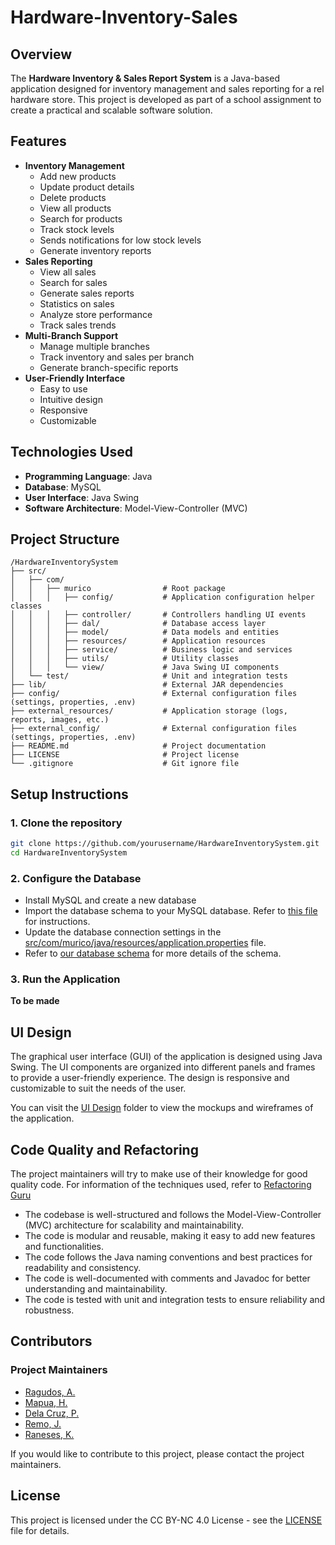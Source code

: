 # Hardware-Inventory-Sales

## Overview

The **Hardware Inventory & Sales Report System** is a Java-based
application designed for inventory management and sales reporting
for a rel hardware store. This project is developed as
part of a school assignment to create a practical and scalable
software solution.

## Features

- **Inventory Management**
  - Add new products
  - Update product details
  - Delete products
  - View all products
  - Search for products
  - Track stock levels
  - Sends notifications for low stock levels
  - Generate inventory reports
- **Sales Reporting**
  - View all sales
  - Search for sales
  - Generate sales reports
  - Statistics on sales
  - Analyze store performance
  - Track sales trends
- **Multi-Branch Support**
  - Manage multiple branches
  - Track inventory and sales per branch
  - Generate branch-specific reports
- **User-Friendly Interface**
  - Easy to use
  - Intuitive design
  - Responsive
  - Customizable

## Technologies Used
- **Programming Language**: Java
- **Database**: MySQL
- **User Interface**: Java Swing
- **Software Architecture**: Model-View-Controller (MVC)

## Project Structure

```
/HardwareInventorySystem
├── src/
│   ├── com/
│   │   ├── murico                # Root package
│   │   │   ├── config/           # Application configuration helper classes
│   │   │   ├── controller/       # Controllers handling UI events
│   │   │   ├── dal/              # Database access layer
│   │   │   ├── model/            # Data models and entities
│   │   │   ├── resources/        # Application resources
│   │   │   ├── service/          # Business logic and services
│   │   │   ├── utils/            # Utility classes
│   │   │   └── view/             # Java Swing UI components
│   └── test/                     # Unit and integration tests
├── lib/                          # External JAR dependencies
├── config/                       # External configuration files (settings, properties, .env)
├── external_resources/           # Application storage (logs, reports, images, etc.)
├── external_config/              # External configuration files (settings, properties, .env)
├── README.md                     # Project documentation
├── LICENSE                       # Project license
└── .gitignore                    # Git ignore file
```

## Setup Instructions

### 1. Clone the repository

```bash
git clone https://github.com/yourusername/HardwareInventorySystem.git
cd HardwareInventorySystem
```

### 2. Configure the Database
- Install MySQL and create a new database
- Import the database schema to your MySQL database. Refer to [this file](/external_resources/db/README.md) for instructions.
- Update the database connection settings in the [src/com/murico/java/resources/application.properties](/com/murico/resources/application.properties) file.
- Refer to [our database schema](https://dbdocs.io/workemailaaronragudos/murico?table=low_stock_alerts&schema=public&view=table_structure&fbclid=IwY2xjawJPnkJleHRuA2FlbQIxMAABHXk9UHiYvKQmC8NfQNbt8FaTdjT6Q_h-LgpNDXAgp_2SBhyLJrQNFO2YdA_aem_xaf-g4VewS3l02DSjrTvIw) for more details of the schema.

### 3. Run the Application

**To be made**

## UI Design

The graphical user interface (GUI) of the application is designed using Java Swing.
The UI components are organized into different panels and frames to provide a user-friendly experience.
The design is responsive and customizable to suit the needs of the user.

You can visit the [UI Design](https://www.figma.com/design/yxYlvE85nY8IwhmsykmZXe/Hardware-UI?node-id=0-1&t=8Fw66rAWLIh6rxAr-1) folder to view the mockups and wireframes of the application.

## Code Quality and Refactoring

The project maintainers will try to make use of their knowledge for good quality code.
For information of the techniques used, refer to [Refactoring Guru](https://refactoring.guru/)

- The codebase is well-structured and follows the Model-View-Controller (MVC) architecture for scalability and maintainability.
- The code is modular and reusable, making it easy to add new features and functionalities.
- The code follows the Java naming conventions and best practices for readability and consistency.
- The code is well-documented with comments and Javadoc for better understanding and maintainability.
- The code is tested with unit and integration tests to ensure reliability and robustness.

## Contributors


### Project Maintainers
- [Ragudos, A.](#)
- [Mapua, H.](#)
- [Dela Cruz, P.](#)
- [Remo, J.](#)
- [Raneses, K.](#)

If you would like to contribute to this project, please contact the project maintainers.

## License

This project is licensed under the CC BY-NC 4.0 License - see the [LICENSE](LICENSE) file for details.
